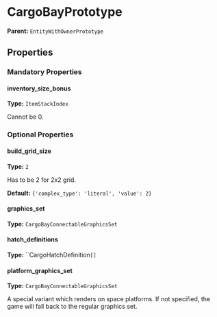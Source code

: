 # CargoBayPrototype



**Parent:** `EntityWithOwnerPrototype`

## Properties

### Mandatory Properties

#### inventory_size_bonus

**Type:** `ItemStackIndex`

Cannot be 0.

### Optional Properties

#### build_grid_size

**Type:** `2`

Has to be 2 for 2x2 grid.

**Default:** `{'complex_type': 'literal', 'value': 2}`

#### graphics_set

**Type:** `CargoBayConnectableGraphicsSet`



#### hatch_definitions

**Type:** ``CargoHatchDefinition`[]`



#### platform_graphics_set

**Type:** `CargoBayConnectableGraphicsSet`

A special variant which renders on space platforms. If not specified, the game will fall back to the regular graphics set.

